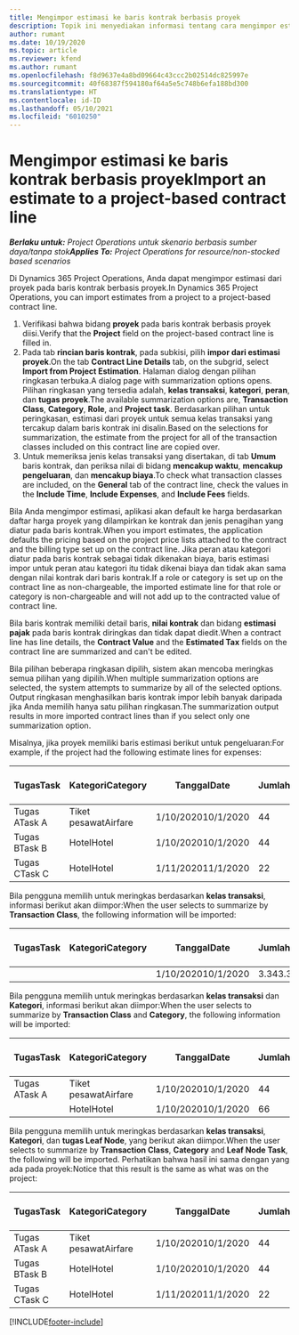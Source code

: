 ```yaml
---
title: Mengimpor estimasi ke baris kontrak berbasis proyek
description: Topik ini menyediakan informasi tentang cara mengimpor estimasi dari proyek ke baris kontrak.
author: rumant
ms.date: 10/19/2020
ms.topic: article
ms.reviewer: kfend
ms.author: rumant
ms.openlocfilehash: f8d9637e4a8bd09664c43ccc2b02514dc825997e
ms.sourcegitcommit: 40f68387f594180af64a5e5c748b6efa188bd300
ms.translationtype: HT
ms.contentlocale: id-ID
ms.lasthandoff: 05/10/2021
ms.locfileid: "6010250"
---
```

# <a name="import-an-estimate-to-a-project-based-contract-line"></a><span data-ttu-id="07436-103">Mengimpor estimasi ke baris kontrak berbasis proyek</span><span class="sxs-lookup"><span data-stu-id="07436-103">Import an estimate to a project-based contract line</span></span>

<span data-ttu-id="07436-104">_**Berlaku untuk:** Project Operations untuk skenario berbasis sumber daya/tanpa stok_</span><span class="sxs-lookup"><span data-stu-id="07436-104">_**Applies To:** Project Operations for resource/non-stocked based scenarios_</span></span>

<span data-ttu-id="07436-105">Di Dynamics 365 Project Operations, Anda dapat mengimpor estimasi dari proyek pada baris kontrak berbasis proyek.</span><span class="sxs-lookup"><span data-stu-id="07436-105">In Dynamics 365 Project Operations, you can import estimates from a project to a project-based contract line.</span></span>

1. <span data-ttu-id="07436-106">Verifikasi bahwa bidang **proyek** pada baris kontrak berbasis proyek diisi.</span><span class="sxs-lookup"><span data-stu-id="07436-106">Verify that the **Project** field on the project-based contract line is filled in.</span></span>
2. <span data-ttu-id="07436-107">Pada tab **rincian baris kontrak**, pada subkisi, pilih **impor dari estimasi proyek**.</span><span class="sxs-lookup"><span data-stu-id="07436-107">On the tab **Contract Line Details** tab, on the subgrid, select **Import from Project Estimation**.</span></span> <span data-ttu-id="07436-108">Halaman dialog dengan pilihan ringkasan terbuka.</span><span class="sxs-lookup"><span data-stu-id="07436-108">A dialog page with summarization options opens.</span></span> <span data-ttu-id="07436-109">Pilihan ringkasan yang tersedia adalah, **kelas transaksi**, **kategori**, **peran**, dan **tugas proyek**.</span><span class="sxs-lookup"><span data-stu-id="07436-109">The available summarization options are, **Transaction Class**, **Category**, **Role**, and **Project task**.</span></span> <span data-ttu-id="07436-110">Berdasarkan pilihan untuk peringkasan, estimasi dari proyek untuk semua kelas transaksi yang tercakup dalam baris kontrak ini disalin.</span><span class="sxs-lookup"><span data-stu-id="07436-110">Based on the selections for summarization, the estimate from the project for all of the transaction classes included on this contract line are copied over.</span></span> 
3. <span data-ttu-id="07436-111">Untuk memeriksa jenis kelas transaksi yang disertakan, di tab **Umum** baris kontrak, dan periksa nilai di bidang **mencakup waktu**, **mencakup pengeluaran**, dan **mencakup biaya**.</span><span class="sxs-lookup"><span data-stu-id="07436-111">To check what transaction classes are included, on the **General** tab of the contract line, check the values in the **Include Time**, **Include Expenses**, and **Include Fees** fields.</span></span>

<span data-ttu-id="07436-112">Bila Anda mengimpor estimasi, aplikasi akan default ke harga berdasarkan daftar harga proyek yang dilampirkan ke kontrak dan jenis penagihan yang diatur pada baris kontrak.</span><span class="sxs-lookup"><span data-stu-id="07436-112">When you import estimates, the application defaults the pricing based on the project price lists attached to the contract and the billing type set up on the contract line.</span></span> <span data-ttu-id="07436-113">Jika peran atau kategori diatur pada baris kontrak sebagai tidak dikenakan biaya, baris estimasi impor untuk peran atau kategori itu tidak dikenai biaya dan tidak akan sama dengan nilai kontrak dari baris kontrak.</span><span class="sxs-lookup"><span data-stu-id="07436-113">If a role or category is set up on the contract line as non-chargeable, the imported estimate line for that role or category is non-chargeable and will not add up to the contracted value of contract line.</span></span>

<span data-ttu-id="07436-114">Bila baris kontrak memiliki detail baris, **nilai kontrak** dan bidang **estimasi pajak** pada baris kontrak diringkas dan tidak dapat diedit.</span><span class="sxs-lookup"><span data-stu-id="07436-114">When a contract line has line details, the **Contract Value** and the **Estimated Tax** fields on the contract line are summarized and can't be edited.</span></span>

<span data-ttu-id="07436-115">Bila pilihan beberapa ringkasan dipilih, sistem akan mencoba meringkas semua pilihan yang dipilih.</span><span class="sxs-lookup"><span data-stu-id="07436-115">When multiple summarization options are selected, the system attempts to summarize by all of the selected options.</span></span> <span data-ttu-id="07436-116">Output ringkasan menghasilkan baris kontrak impor lebih banyak daripada jika Anda memilih hanya satu pilihan ringkasan.</span><span class="sxs-lookup"><span data-stu-id="07436-116">The summarization output results in more imported contract lines than if you select only one summarization option.</span></span>

<span data-ttu-id="07436-117">Misalnya, jika proyek memiliki baris estimasi berikut untuk pengeluaran:</span><span class="sxs-lookup"><span data-stu-id="07436-117">For example, if the project had the following estimate lines for expenses:</span></span>

| <span data-ttu-id="07436-118">Tugas</span><span class="sxs-lookup"><span data-stu-id="07436-118">Task</span></span> | <span data-ttu-id="07436-119">Kategori</span><span class="sxs-lookup"><span data-stu-id="07436-119">Category</span></span> | <span data-ttu-id="07436-120">Tanggal</span><span class="sxs-lookup"><span data-stu-id="07436-120">Date</span></span> | <span data-ttu-id="07436-121">Jumlah</span><span class="sxs-lookup"><span data-stu-id="07436-121">Quantity</span></span> | <span data-ttu-id="07436-122">Harga unit</span><span class="sxs-lookup"><span data-stu-id="07436-122">Unit price</span></span> | <span data-ttu-id="07436-123">Jumlah</span><span class="sxs-lookup"><span data-stu-id="07436-123">Amount</span></span> |
| --- | --- | --- | --- | --- | --- |
| <span data-ttu-id="07436-124">Tugas A</span><span class="sxs-lookup"><span data-stu-id="07436-124">Task A</span></span> | <span data-ttu-id="07436-125">Tiket pesawat</span><span class="sxs-lookup"><span data-stu-id="07436-125">Airfare</span></span> | <span data-ttu-id="07436-126">1/10/2020</span><span class="sxs-lookup"><span data-stu-id="07436-126">10/1/2020</span></span> | <span data-ttu-id="07436-127">4</span><span class="sxs-lookup"><span data-stu-id="07436-127">4</span></span> | <span data-ttu-id="07436-128">400</span><span class="sxs-lookup"><span data-stu-id="07436-128">400</span></span> | <span data-ttu-id="07436-129">1600</span><span class="sxs-lookup"><span data-stu-id="07436-129">1600</span></span> |
| <span data-ttu-id="07436-130">Tugas B</span><span class="sxs-lookup"><span data-stu-id="07436-130">Task B</span></span> | <span data-ttu-id="07436-131">Hotel</span><span class="sxs-lookup"><span data-stu-id="07436-131">Hotel</span></span> | <span data-ttu-id="07436-132">1/10/2020</span><span class="sxs-lookup"><span data-stu-id="07436-132">10/1/2020</span></span> | <span data-ttu-id="07436-133">4</span><span class="sxs-lookup"><span data-stu-id="07436-133">4</span></span> | <span data-ttu-id="07436-134">200</span><span class="sxs-lookup"><span data-stu-id="07436-134">200</span></span> | <span data-ttu-id="07436-135">800</span><span class="sxs-lookup"><span data-stu-id="07436-135">800</span></span> |
| <span data-ttu-id="07436-136">Tugas C</span><span class="sxs-lookup"><span data-stu-id="07436-136">Task C</span></span> | <span data-ttu-id="07436-137">Hotel</span><span class="sxs-lookup"><span data-stu-id="07436-137">Hotel</span></span> | <span data-ttu-id="07436-138">1/11/2020</span><span class="sxs-lookup"><span data-stu-id="07436-138">11/1/2020</span></span> | <span data-ttu-id="07436-139">2</span><span class="sxs-lookup"><span data-stu-id="07436-139">2</span></span> | <span data-ttu-id="07436-140">200</span><span class="sxs-lookup"><span data-stu-id="07436-140">200</span></span> | <span data-ttu-id="07436-141">400</span><span class="sxs-lookup"><span data-stu-id="07436-141">400</span></span> |

<span data-ttu-id="07436-142">Bila pengguna memilih untuk meringkas berdasarkan **kelas transaksi**, informasi berikut akan diimpor:</span><span class="sxs-lookup"><span data-stu-id="07436-142">When the user selects to summarize by **Transaction Class**, the following information will be imported:</span></span>

| <span data-ttu-id="07436-143">Tugas</span><span class="sxs-lookup"><span data-stu-id="07436-143">Task</span></span> | <span data-ttu-id="07436-144">Kategori</span><span class="sxs-lookup"><span data-stu-id="07436-144">Category</span></span> | <span data-ttu-id="07436-145">Tanggal</span><span class="sxs-lookup"><span data-stu-id="07436-145">Date</span></span> | <span data-ttu-id="07436-146">Jumlah</span><span class="sxs-lookup"><span data-stu-id="07436-146">Quantity</span></span> | <span data-ttu-id="07436-147">Harga unit</span><span class="sxs-lookup"><span data-stu-id="07436-147">Unit price</span></span> | <span data-ttu-id="07436-148">Jumlah</span><span class="sxs-lookup"><span data-stu-id="07436-148">Amount</span></span> |
| --- | --- | --- | --- | --- | --- |
| &nbsp;  | &nbsp;  | <span data-ttu-id="07436-149">1/10/2020</span><span class="sxs-lookup"><span data-stu-id="07436-149">10/1/2020</span></span> | <span data-ttu-id="07436-150">3.34</span><span class="sxs-lookup"><span data-stu-id="07436-150">3.34</span></span> | <span data-ttu-id="07436-151">840</span><span class="sxs-lookup"><span data-stu-id="07436-151">840</span></span> | <span data-ttu-id="07436-152">2800</span><span class="sxs-lookup"><span data-stu-id="07436-152">2800</span></span> |

<span data-ttu-id="07436-153">Bila pengguna memilih untuk meringkas berdasarkan **kelas transaksi** dan **Kategori**, informasi berikut akan diimpor:</span><span class="sxs-lookup"><span data-stu-id="07436-153">When the user selects to summarize by **Transaction Class** and **Category**, the following information will be imported:</span></span>

| <span data-ttu-id="07436-154">Tugas</span><span class="sxs-lookup"><span data-stu-id="07436-154">Task</span></span> | <span data-ttu-id="07436-155">Kategori</span><span class="sxs-lookup"><span data-stu-id="07436-155">Category</span></span> | <span data-ttu-id="07436-156">Tanggal</span><span class="sxs-lookup"><span data-stu-id="07436-156">Date</span></span> | <span data-ttu-id="07436-157">Jumlah</span><span class="sxs-lookup"><span data-stu-id="07436-157">Quantity</span></span> | <span data-ttu-id="07436-158">Harga unit</span><span class="sxs-lookup"><span data-stu-id="07436-158">Unit price</span></span> | <span data-ttu-id="07436-159">Jumlah</span><span class="sxs-lookup"><span data-stu-id="07436-159">Amount</span></span> |
| --- | --- | --- | --- | --- | --- |
| <span data-ttu-id="07436-160">Tugas A</span><span class="sxs-lookup"><span data-stu-id="07436-160">Task A</span></span> | <span data-ttu-id="07436-161">Tiket pesawat</span><span class="sxs-lookup"><span data-stu-id="07436-161">Airfare</span></span> | <span data-ttu-id="07436-162">1/10/2020</span><span class="sxs-lookup"><span data-stu-id="07436-162">10/1/2020</span></span> | <span data-ttu-id="07436-163">4</span><span class="sxs-lookup"><span data-stu-id="07436-163">4</span></span> | <span data-ttu-id="07436-164">400</span><span class="sxs-lookup"><span data-stu-id="07436-164">400</span></span> | <span data-ttu-id="07436-165">1600</span><span class="sxs-lookup"><span data-stu-id="07436-165">1600</span></span> |
| &nbsp;  | <span data-ttu-id="07436-166">Hotel</span><span class="sxs-lookup"><span data-stu-id="07436-166">Hotel</span></span> | <span data-ttu-id="07436-167">1/10/2020</span><span class="sxs-lookup"><span data-stu-id="07436-167">10/1/2020</span></span> | <span data-ttu-id="07436-168">6</span><span class="sxs-lookup"><span data-stu-id="07436-168">6</span></span> | <span data-ttu-id="07436-169">200</span><span class="sxs-lookup"><span data-stu-id="07436-169">200</span></span> | <span data-ttu-id="07436-170">1200</span><span class="sxs-lookup"><span data-stu-id="07436-170">1200</span></span> |

<span data-ttu-id="07436-171">Bila pengguna memilih untuk meringkas berdasarkan **kelas transaksi**, **Kategori**, dan **tugas Leaf Node**, yang berikut akan diimpor.</span><span class="sxs-lookup"><span data-stu-id="07436-171">When the user selects to summarize by **Transaction Class**, **Category** and **Leaf Node Task**, the following will be imported.</span></span> <span data-ttu-id="07436-172">Perhatikan bahwa hasil ini sama dengan yang ada pada proyek:</span><span class="sxs-lookup"><span data-stu-id="07436-172">Notice that this result is the same as what was on the project:</span></span>

| <span data-ttu-id="07436-173">Tugas</span><span class="sxs-lookup"><span data-stu-id="07436-173">Task</span></span> | <span data-ttu-id="07436-174">Kategori</span><span class="sxs-lookup"><span data-stu-id="07436-174">Category</span></span> | <span data-ttu-id="07436-175">Tanggal</span><span class="sxs-lookup"><span data-stu-id="07436-175">Date</span></span> | <span data-ttu-id="07436-176">Jumlah</span><span class="sxs-lookup"><span data-stu-id="07436-176">Quantity</span></span> | <span data-ttu-id="07436-177">Harga unit</span><span class="sxs-lookup"><span data-stu-id="07436-177">Unit price</span></span> | <span data-ttu-id="07436-178">Jumlah</span><span class="sxs-lookup"><span data-stu-id="07436-178">Amount</span></span> |
| --- | --- | --- | --- | --- | --- |
| <span data-ttu-id="07436-179">Tugas A</span><span class="sxs-lookup"><span data-stu-id="07436-179">Task A</span></span> | <span data-ttu-id="07436-180">Tiket pesawat</span><span class="sxs-lookup"><span data-stu-id="07436-180">Airfare</span></span> | <span data-ttu-id="07436-181">1/10/2020</span><span class="sxs-lookup"><span data-stu-id="07436-181">10/1/2020</span></span> | <span data-ttu-id="07436-182">4</span><span class="sxs-lookup"><span data-stu-id="07436-182">4</span></span> | <span data-ttu-id="07436-183">400</span><span class="sxs-lookup"><span data-stu-id="07436-183">400</span></span> | <span data-ttu-id="07436-184">1600</span><span class="sxs-lookup"><span data-stu-id="07436-184">1600</span></span> |
| <span data-ttu-id="07436-185">Tugas B</span><span class="sxs-lookup"><span data-stu-id="07436-185">Task B</span></span> | <span data-ttu-id="07436-186">Hotel</span><span class="sxs-lookup"><span data-stu-id="07436-186">Hotel</span></span> | <span data-ttu-id="07436-187">1/10/2020</span><span class="sxs-lookup"><span data-stu-id="07436-187">10/1/2020</span></span> | <span data-ttu-id="07436-188">4</span><span class="sxs-lookup"><span data-stu-id="07436-188">4</span></span> | <span data-ttu-id="07436-189">200</span><span class="sxs-lookup"><span data-stu-id="07436-189">200</span></span> | <span data-ttu-id="07436-190">800</span><span class="sxs-lookup"><span data-stu-id="07436-190">800</span></span> |
| <span data-ttu-id="07436-191">Tugas C</span><span class="sxs-lookup"><span data-stu-id="07436-191">Task C</span></span> | <span data-ttu-id="07436-192">Hotel</span><span class="sxs-lookup"><span data-stu-id="07436-192">Hotel</span></span> | <span data-ttu-id="07436-193">1/11/2020</span><span class="sxs-lookup"><span data-stu-id="07436-193">11/1/2020</span></span> | <span data-ttu-id="07436-194">2</span><span class="sxs-lookup"><span data-stu-id="07436-194">2</span></span> | <span data-ttu-id="07436-195">200</span><span class="sxs-lookup"><span data-stu-id="07436-195">200</span></span> | <span data-ttu-id="07436-196">400</span><span class="sxs-lookup"><span data-stu-id="07436-196">400</span></span> |


[!INCLUDE[footer-include](../includes/footer-banner.md)]